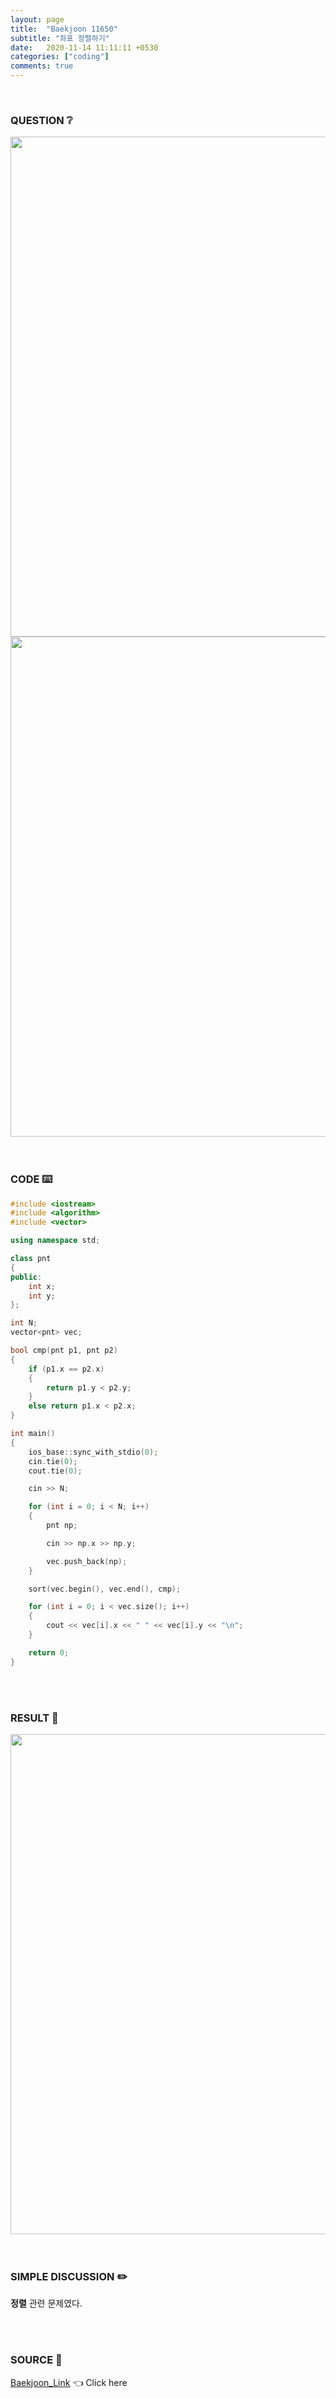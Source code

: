```yaml
---
layout: page
title:  "Baekjoon 11650"
subtitle: "좌표 정렬하기"
date:   2020-11-14 11:11:11 +0530
categories: ["coding"]
comments: true
---
```


<br>

### QUESTION ❔

<img src="{{ '/assets/baekjoon/11650.jpg' }}" style="width: 800px; height: auto; margin-left: auto; margin-right: auto; display: block;">
<img src="{{ '/assets/baekjoon/11650a.jpg' }}" style="width: 800px; height: auto; margin-left: auto; margin-right: auto; display: block;">  

<br>
<br>

### CODE ⌨️

```c++
#include <iostream>
#include <algorithm>
#include <vector>

using namespace std;

class pnt
{
public:
	int x;
	int y;
};

int N;
vector<pnt> vec;

bool cmp(pnt p1, pnt p2)
{
	if (p1.x == p2.x)
	{
		return p1.y < p2.y;
	}
	else return p1.x < p2.x;
}

int main()
{
	ios_base::sync_with_stdio(0);
	cin.tie(0);
	cout.tie(0);

	cin >> N;

	for (int i = 0; i < N; i++)
	{
		pnt np;

		cin >> np.x >> np.y;

		vec.push_back(np);
	}

	sort(vec.begin(), vec.end(), cmp);

	for (int i = 0; i < vec.size(); i++)
	{
		cout << vec[i].x << " " << vec[i].y << "\n";
	}

	return 0;
}
```  

<br>
<br>

### RESULT 💛

<img src="{{ '/assets/baekjoon/11650r.jpg' }}" style="width: 800px; height: auto; margin-left: auto; margin-right: auto; display: block;">  

<br>
<br>

### SIMPLE DISCUSSION ✏️

**정렬** 관련 문제였다.  

<br>
<br>

### SOURCE 💎

[Baekjoon_Link][link] 👈 Click here  

<br>
<br>
<br>

<script src="https://utteranc.es/client.js"
        repo="DCherish/DCherish.github.io"
        issue-term="pathname"
        theme="boxy-light"
        crossorigin="anonymous"
        async>
</script>

[link]: https://www.acmicpc.net/problem/11650